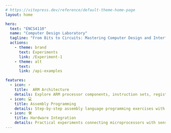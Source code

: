 ```yaml
---
# https://vitepress.dev/reference/default-theme-home-page
layout: home

hero:
  text: "ENCS4110"
  name: "Computer Design Laboratory"
  tagline: "From Bits to Circuits: Mastering Computer Design and Interfacing"
  actions:
    - theme: brand
      text: Experiments
      link: /Experiment-1
    - theme: alt
      text: 
      link: /api-examples

features:
  - icon: ⚡
    title:  ARM Architecture
    details: Explore ARM processor components, instruction sets, registers, and operating modes through structured lab exercises
  - icon: 💻
    title: Assembly Programming
    details: Step-by-step assembly language programming exercises with visual execution flow and register state monitoring
  - icon: 🛠️
    title: Hardware Integration
    details: Practical experiments connecting microprocessors with sensors, displays, and peripheral devices
---
```


